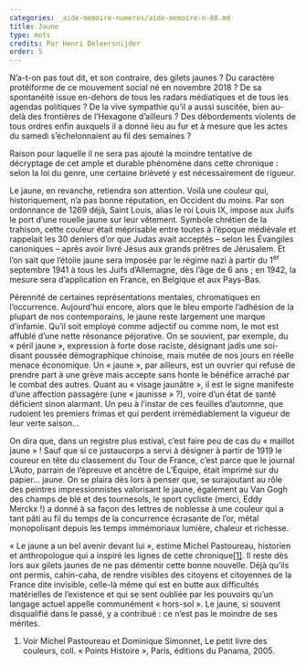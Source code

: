 ```yaml
---
categories: _aide-memoire-numeros/aide-memoire-n-88.md
title: Jaune
type: mots
credits: Par Henri Deleersnijder
order: 5
---
```

N’a-t-on pas tout dit, et son contraire, des gilets jaunes ? Du caractère protéiforme de ce mouvement social né en novembre 2018 ? De sa spontanéité issue en-dehors de tous les radars médiatiques et de tous les agendas politiques ? De la vive sympathie qu’il a aussi suscitée, bien au-delà des frontières de l’Hexagone d’ailleurs ? Des débordements violents de tous ordres enfin auxquels il a donné lieu au fur et à mesure que les actes du samedi s’échelonnaient au fil des semaines ?

Raison pour laquelle il ne sera pas ajouté la moindre tentative de décryptage de cet ample et durable phénomène dans cette chronique : selon la loi du genre, une certaine brièveté y est nécessairement de rigueur. 

Le jaune, en revanche, retiendra son attention. Voilà une couleur qui, historiquement, n’a pas bonne réputation, en Occident du moins. Par son ordonnance de 1269 déjà, Saint Louis, alias le roi Louis IX, impose aux Juifs le port d’une rouelle jaune sur leur vêtement. Symbole chrétien de la trahison, cette couleur était méprisable entre toutes à l’époque médiévale et rappelait les 30 deniers d’or que Judas avait acceptés – selon les Évangiles canoniques – après avoir livré Jésus aux grands prêtres de Jérusalem. Et l’on sait que l’étoile jaune sera imposée par le régime nazi à partir du 1<sup>er</sup> septembre 1941 à tous les Juifs d’Allemagne, dès l’âge de 6 ans ; en 1942, la mesure sera d’application en France, en Belgique et aux Pays-Bas. 

Pérennité de certaines représentations mentales, chromatiques en l’occurrence. Aujourd’hui encore, alors que le bleu emporte l’adhésion de la plupart de nos contemporains, le jaune reste largement une marque d’infamie. Qu’il soit employé comme adjectif ou comme nom, le mot est affublé d’une nette résonance péjorative. On se souvient, par exemple, du «&nbsp;péril jaune&nbsp;», expression à forte dose raciste, désignant jadis une soi-disant poussée démographique chinoise, mais mutée de nos jours en réelle menace économique. Un «&nbsp;jaune&nbsp;», par ailleurs, est un ouvrier qui refuse de prendre part à une grève mais accepte sans honte le bénéfice arraché par le combat des autres. Quant au «&nbsp;visage jaunâtre&nbsp;», il est le signe manifeste d’une affection passagère (une «&nbsp;jaunisse&nbsp;» ?), voire d’un état de santé déficient sinon alarmant. Un peu à l’instar de ces feuilles d’automne, que rudoient les premiers frimas et qui perdent irrémédiablement la vigueur de leur verte saison... 

On dira que, dans un registre plus estival, c’est faire peu de cas du «&nbsp;maillot jaune&nbsp;» ! Sauf que si ce justaucorps a servi à désigner à partir de 1919 le coureur en tête du classement du Tour de France, c’est parce que le journal L’Auto, parrain de l’épreuve et ancêtre de L’Équipe, était imprimé sur du papier... jaune. On se plaira dès lors à penser que, se surajoutant au rôle des peintres impressionnistes valorisant le jaune, également au Van Gogh des champs de blé et des tournesols, le sport cycliste (merci, Eddy Merckx !) a donné à sa façon des lettres de noblesse à une couleur qui a tant pâti au fil du temps de la concurrence écrasante de l’or, métal monopolisant depuis les temps immémoriaux lumière, chaleur et richesse.

«&nbsp;Le jaune a un bel avenir devant lui&nbsp;», estime Michel Pastoureau, historien et anthropologue qui a inspiré les lignes de cette chronique[[1]](#footnote-1). Il reste dès lors aux gilets jaunes de ne pas démentir cette bonne nouvelle. Déjà qu’ils ont permis, cahin-caha, de rendre visibles des citoyens et citoyennes de la France dite invisible, celle-là même qui est en butte aux difficultés matérielles de l’existence et qui se sent oubliée par les pouvoirs qu’un langage actuel appelle communément «&nbsp;hors-sol&nbsp;». Le jaune, si souvent disqualifié dans le passé, y a contribué : ce n’est pas le moindre de ses mérites.

1. Voir Michel Pastoureau et Dominique Simonnet, Le petit livre des couleurs, coll. «&nbsp;Points Histoire&nbsp;», Paris, éditions du Panama, 2005.
